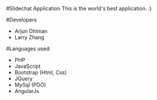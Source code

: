 #Slidechat Application
This is the world's best application. :)

#Developers
- Arjun Dhiman
- Larry Zhang

#Languages used:
- PHP
- JavaScript
- Bootstrap (Html, Css)
- JQuery
- MySql (PDO)
- AngularJs
